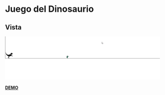 # Juego del Dinosaurio

##  Vista
<p aling="center">
    <img src="preview.gif" alt="">
</p>


**[DEMO](https://michael-ss-dinosaur-game.netlify.app/)**
